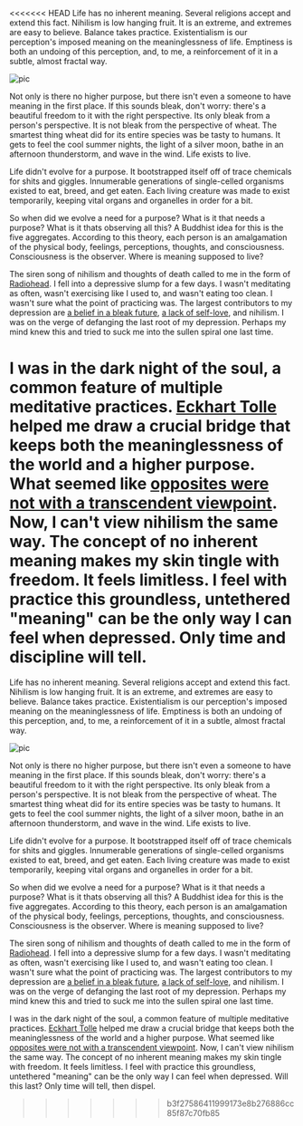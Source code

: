 <<<<<<< HEAD
Life has no inherent meaning. Several religions accept and extend this fact. Nihilism is low hanging fruit. It is an extreme, and extremes are easy to believe. Balance takes practice. Existentialism is our perception's imposed meaning on the meaninglessness of life. Emptiness is both an undoing of this perception, and, to me, a reinforcement of it in a subtle, almost fractal way.

![pic](https://i.imgur.com/uKTFvEt.jpeg)

Not only is there no higher purpose, but there isn't even a someone to have meaning in the first place. If this sounds bleak, don't worry: there's a beautiful freedom to it with the right perspective. Its only bleak from a person's perspective. It is not bleak from the perspective of wheat. The smartest thing wheat did for its entire species was be tasty to humans. It gets to feel the cool summer nights, the light of a silver moon, bathe in an afternoon thunderstorm, and wave in the wind. Life exists to live.

Life didn't evolve for a purpose. It bootstrapped itself off of trace chemicals for shits and giggles. Innumerable generations of single-celled organisms existed to eat, breed, and get eaten. Each living creature was made to exist temporarily, keeping vital organs and organelles in order for a bit. 

So when did we evolve a need for a purpose? What is it that needs a purpose? What is it thats observing all this? A Buddhist idea for this is the five aggregates. According to this theory, each person is an amalgamation of the physical body, feelings, perceptions, thoughts, and consciousness. Consciousness is the observer. Where is meaning supposed to live? 

The siren song of nihilism and thoughts of death called to me in the form of [Radiohead](https://www.youtube.com/watch?v=P8aSFj6zdx0). I fell into a depressive slump for a few days. I wasn't meditating as often, wasn't exercising like I used to, and wasn't eating too clean. I wasn't sure what the point of practicing was. The largest contributors to my depression are [a belief in a bleak future](https://uklineale.github.io/2020/04/24/mental-orders.html), [a lack of self-love](https://uklineale.github.io/2020/10/29/fabrication.html), and nihilism. I was on the verge of defanging the last root of my depression. Perhaps my mind knew this and tried to suck me into the sullen spiral one last time.

I was in the dark night of the soul, a common feature of multiple meditative practices. [Eckhart Tolle](https://eckharttolle.com/eckhart-on-the-dark-night-of-the-soul/) helped me draw a crucial bridge that keeps both the meaninglessness of the world and a higher purpose. What seemed like [opposites were not with a transcendent viewpoint](https://everything2.com/title/Ganto%2527s+Axe). Now, I can't view nihilism the same way. The concept of no inherent meaning makes my skin tingle with freedom. It feels limitless. I feel with practice this groundless, untethered "meaning" can be the only way I can feel when depressed. Only time and discipline will tell.
=======
Life has no inherent meaning. Several religions accept and extend this fact. Nihilism is low hanging fruit. It is an extreme, and extremes are easy to believe. Balance takes practice. Existentialism is our perception's imposed meaning on the meaninglessness of life. Emptiness is both an undoing of this perception, and, to me, a reinforcement of it in a subtle, almost fractal way.

![pic](https://i.imgur.com/uKTFvEt.jpeg)

Not only is there no higher purpose, but there isn't even a someone to have meaning in the first place. If this sounds bleak, don't worry: there's a beautiful freedom to it with the right perspective. Its only bleak from a person's perspective. It is not bleak from the perspective of wheat. The smartest thing wheat did for its entire species was be tasty to humans. It gets to feel the cool summer nights, the light of a silver moon, bathe in an afternoon thunderstorm, and wave in the wind. Life exists to live.

Life didn't evolve for a purpose. It bootstrapped itself off of trace chemicals for shits and giggles. Innumerable generations of single-celled organisms existed to eat, breed, and get eaten. Each living creature was made to exist temporarily, keeping vital organs and organelles in order for a bit. 

So when did we evolve a need for a purpose? What is it that needs a purpose? What is it thats observing all this? A Buddhist idea for this is the five aggregates. According to this theory, each person is an amalgamation of the physical body, feelings, perceptions, thoughts, and consciousness. Consciousness is the observer. Where is meaning supposed to live? 

The siren song of nihilism and thoughts of death called to me in the form of [Radiohead](https://www.youtube.com/watch?v=P8aSFj6zdx0). I fell into a depressive slump for a few days. I wasn't meditating as often, wasn't exercising like I used to, and wasn't eating too clean. I wasn't sure what the point of practicing was. The largest contributors to my depression are [a belief in a bleak future](https://uklineale.github.io/2020/04/24/mental-orders.html), [a lack of self-love](https://uklineale.github.io/2020/10/29/fabrication.html), and nihilism. I was on the verge of defanging the last root of my depression. Perhaps my mind knew this and tried to suck me into the sullen spiral one last time.

I was in the dark night of the soul, a common feature of multiple meditative practices. [Eckhart Tolle](https://eckharttolle.com/eckhart-on-the-dark-night-of-the-soul/) helped me draw a crucial bridge that keeps both the meaninglessness of the world and a higher purpose. What seemed like [opposites were not with a transcendent viewpoint](https://everything2.com/title/Ganto%2527s+Axe). Now, I can't view nihilism the same way. The concept of no inherent meaning makes my skin tingle with freedom. It feels limitless. I feel with practice this groundless, untethered "meaning" can be the only way I can feel when depressed. Will this last? Only time will tell, then dispel.
>>>>>>> b3f27586411999173e8b276886cc85f87c70fb85
